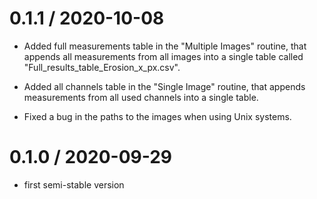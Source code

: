 0.1.1 / 2020-10-08
==================

  * Added full measurements table in the "Multiple Images" routine, that appends all measurements from all images into a single table called "Full_results_table_Erosion_x_px.csv".

  * Added all channels table in the "Single Image" routine, that appends measurements from all used channels into a single table.

  * Fixed a bug in the paths to the images when using Unix systems.


0.1.0 / 2020-09-29
==================

 * first semi-stable version
